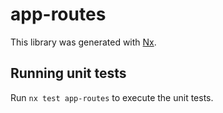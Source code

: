 # app-routes

This library was generated with [Nx](https://nx.dev).

## Running unit tests

Run `nx test app-routes` to execute the unit tests.
